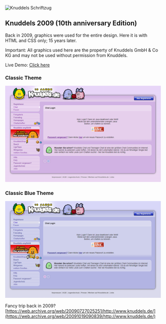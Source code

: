 <img src="https://de.academic.ru/pictures/dewiki/75/Knuddels-Schrifzug.png" alt="Knuddels Schriftzug" />

## Knuddels 2009 (10th anniversary Edition)
Back in 2009, graphics were used for the entire design. Here it is with HTML and CSS only; 15 years later.

Important: All graphics used here are the property of Knuddels GmbH & Co KG and may not be used without permission from Knuddels.

Live Demo: [Click here](https://codepen.io/Senzious/full/ZEPxjRg)

### Classic Theme
<img src="https://github.com/Senziousjs/Knuddels-10th-anniversary-Edition/blob/main/resources/Screenshot%20Classic.png" alt="Classic 2009" />

### Classic Blue Theme
<img src="https://github.com/Senziousjs/Knuddels-10th-anniversary-Edition/blob/main/resources/Screenshot%20Classic%20Blue.png" alt="Classic 2009 Blue" />

Fancy trip back in 2009? [https://web.archive.org/web/20090727025251/http://www.knuddels.de/](https://web.archive.org/web/20091019090839/http://www.knuddels.de/)

